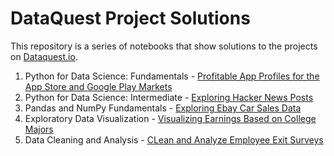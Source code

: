 # DataQuest Project Solutions
This repository is a series of notebooks that show solutions to the projects on [Dataquest.io](https://www.dataquest.io).

1. Python for Data Science: Fundamentals - [Profitable App Profiles for the App Store and Google Play Markets](https://github.com/doyinsolamiolaoye/DataQuest_Projects/blob/master/Profitable%20App%20Profiles%20for%20the%20App%20Store%20and%20Google%20Play%20Markets.ipynb)
2. Python for Data Science: Intermediate - [Exploring Hacker News Posts](https://github.com/doyinsolamiolaoye/DataQuest_Projects/blob/master/Exploring%20Hacker%20News%20Posts.ipynb)
3. Pandas and NumPy Fundamentals - [Exploring Ebay Car Sales Data](https://github.com/doyinsolamiolaoye/DataQuest_Projects/blob/master/Exploring%20Ebay%20Car%20Sales%20Data.ipynb)
4. Exploratory Data Visualization - [Visualizing Earnings Based on College Majors](https://github.com/doyinsolamiolaoye/DataQuest_Projects/commit/95aae2b7ea8087cc4ce5cf8c1c93e3263380cea9)
5. Data Cleaning and Analysis - [CLean and Analyze Employee Exit Surveys]()

